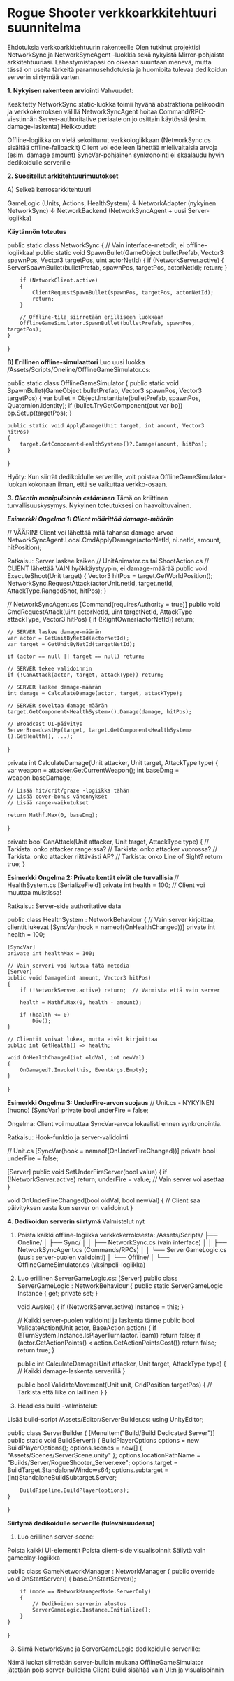 # **Rogue Shooter verkkoarkkitehtuuri suunnitelma**

Ehdotuksia verkkoarkkitehtuurin rakenteelle
Olen tutkinut projektisi NetworkSync ja NetworkSyncAgent -luokkia sekä nykyistä Mirror-pohjaista arkkitehtuuriasi. Lähestymistapasi on oikeaan suuntaan menevä, mutta tässä on useita tärkeitä parannusehdotuksia ja huomioita tulevaa dedikoidun serverin siirtymää varten.

**1. Nykyisen rakenteen arviointi**
Vahvuudet:

Keskitetty NetworkSync static-luokka toimii hyvänä abstraktiona pelikoodin ja verkkokerroksen välillä
NetworkSyncAgent hoitaa Command/RPC-viestinnän
Server-authoritative periaate on jo osittain käytössä (esim. damage-laskenta)
Heikkoudet:

Offline-logiikka on vielä sekoittunut verkkologiikkaan (NetworkSync.cs sisältää offline-fallbackit)
Client voi edelleen lähettää mielivaltaisia arvoja (esim. damage amount)
SyncVar-pohjainen synkronointi ei skaalaudu hyvin dedikoidulle serverille


**2. Suositellut arkkitehtuurimuutokset**

A) Selkeä kerrosarkkitehtuuri


GameLogic (Units, Actions, HealthSystem)
    ↓
NetworkAdapter (nykyinen NetworkSync)
    ↓
NetworkBackend (NetworkSyncAgent + uusi Server-logiikka)


**Käytännön toteutus**

public static class NetworkSync
{
    // Vain interface-metodit, ei offline-logiikkaa!
    public static void SpawnBullet(GameObject bulletPrefab, Vector3 spawnPos, Vector3 targetPos, uint actorNetId)
    {
        if (NetworkServer.active)
        {
            ServerSpawnBullet(bulletPrefab, spawnPos, targetPos, actorNetId);
            return;
        }

        if (NetworkClient.active)
        {
            ClientRequestSpawnBullet(spawnPos, targetPos, actorNetId);
            return;
        }
        
        // Offline-tila siirretään erilliseen luokkaan
        OfflineGameSimulator.SpawnBullet(bulletPrefab, spawnPos, targetPos);
    }
}

**B) Erillinen offline-simulaattori**
Luo uusi luokka /Assets/Scripts/Oneline/OfflineGameSimulator.cs:

public static class OfflineGameSimulator
{
    public static void SpawnBullet(GameObject bulletPrefab, Vector3 spawnPos, Vector3 targetPos)
    {
        var bullet = Object.Instantiate(bulletPrefab, spawnPos, Quaternion.identity);
        if (bullet.TryGetComponent<BulletProjectile>(out var bp))
            bp.Setup(targetPos);
    }

    public static void ApplyDamage(Unit target, int amount, Vector3 hitPos)
    {
        target.GetComponent<HealthSystem>()?.Damage(amount, hitPos);
    }
}

Hyöty: Kun siirrät dedikoidulle serverille, voit poistaa OfflineGameSimulator-luokan kokonaan ilman, että se vaikuttaa verkko-osaan.

***3. Clientin manipuloinnin estäminen***
Tämä on kriittinen turvallisuuskysymys. Nykyinen toteutuksesi on haavoittuvainen.

***Esimerkki Ongelma 1: Client määrittää damage-määrän***

// VÄÄRIN! Client voi lähettää mitä tahansa damage-arvoa
NetworkSyncAgent.Local.CmdApplyDamage(actorNetId, ni.netId, amount, hitPosition);

Ratkaisu: Server laskee kaiken
// UnitAnimator.cs tai ShootAction.cs
// CLIENT lähettää VAIN hyökkäystyypin, ei damage-määrää
public void ExecuteShoot(Unit target)
{
    Vector3 hitPos = target.GetWorldPosition();
    NetworkSync.RequestAttack(actorUnit.netId, target.netId, AttackType.RangedShot, hitPos);
}

// NetworkSyncAgent.cs
[Command(requiresAuthority = true)]
public void CmdRequestAttack(uint actorNetId, uint targetNetId, AttackType attackType, Vector3 hitPos)
{
    if (!RightOwner(actorNetId)) return;
    
    // SERVER laskee damage-määrän
    var actor = GetUnitByNetId(actorNetId);
    var target = GetUnitByNetId(targetNetId);
    
    if (actor == null || target == null) return;
    
    // SERVER tekee validoinnin
    if (!CanAttack(actor, target, attackType)) return;
    
    // SERVER laskee damage-määrän
    int damage = CalculateDamage(actor, target, attackType);
    
    // SERVER soveltaa damage-määrän
    target.GetComponent<HealthSystem>().Damage(damage, hitPos);
    
    // Broadcast UI-päivitys
    ServerBroadcastHp(target, target.GetComponent<HealthSystem>().GetHealth(), ...);
}

private int CalculateDamage(Unit attacker, Unit target, AttackType type)
{
    var weapon = attacker.GetCurrentWeapon();
    int baseDmg = weapon.baseDamage;
    
    // Lisää hit/crit/graze -logiikka tähän
    // Lisää cover-bonus vähennyksét
    // Lisää range-vaikutukset
    
    return Mathf.Max(0, baseDmg);
}

private bool CanAttack(Unit attacker, Unit target, AttackType type)
{
    // Tarkista: onko attacker range:ssa?
    // Tarkista: onko attacker vuorossa?
    // Tarkista: onko attacker riittävästi AP?
    // Tarkista: onko Line of Sight?
    return true;
}

**Esimerkki Ongelma 2: Private kentät eivät ole turvallisia**
// HealthSystem.cs
[SerializeField] private int health = 100;  // Client voi muuttaa muistissa!

Ratkaisu: Server-side authoritative data

public class HealthSystem : NetworkBehaviour
{
    // Vain server kirjoittaa, clientit lukevat
    [SyncVar(hook = nameof(OnHealthChanged))]
    private int health = 100;
    
    [SyncVar]
    private int healthMax = 100;
    
    // Vain serveri voi kutsua tätä metodia
    [Server]
    public void Damage(int amount, Vector3 hitPos)
    {
        if (!NetworkServer.active) return;  // Varmista että vain server
        
        health = Mathf.Max(0, health - amount);
        
        if (health <= 0)
            Die();
    }
    
    // Clientit voivat lukea, mutta eivät kirjoittaa
    public int GetHealth() => health;
    
    void OnHealthChanged(int oldVal, int newVal)
    {
        OnDamaged?.Invoke(this, EventArgs.Empty);
    }
}

**Esimerkki Ongelma 3: UnderFire-arvon suojaus**
// Unit.cs - NYKYINEN (huono)
[SyncVar] private bool underFire = false;

Ongelma: Client voi muuttaa SyncVar-arvoa lokaalisti ennen synkronointia.

Ratkaisu: Hook-funktio ja server-validointi

// Unit.cs
[SyncVar(hook = nameof(OnUnderFireChanged))]
private bool underFire = false;

[Server]
public void SetUnderFireServer(bool value)
{
    if (!NetworkServer.active) return;
    underFire = value;  // Vain server voi asettaa
}

void OnUnderFireChanged(bool oldVal, bool newVal)
{
    // Client saa päivityksen vasta kun server on validoinut
}

**4. Dedikoidun serverin siirtymä**
Valmistelut nyt

1. Poista kaikki offline-logiikka verkkokerroksesta:
/Assets/Scripts/
├── Oneline/
│   ├── Sync/
│   │   ├── NetworkSync.cs          (vain interface)
│   │   ├── NetworkSyncAgent.cs     (Commands/RPCs)
│   │   └── ServerGameLogic.cs      (uusi: server-puolen validointi)
│   └── Offline/
│       └── OfflineGameSimulator.cs (yksinpeli-logiikka)

2. Luo erillinen ServerGameLogic.cs:
[Server]
public class ServerGameLogic : NetworkBehaviour
{
    public static ServerGameLogic Instance { get; private set; }
    
    void Awake()
    {
        if (NetworkServer.active)
            Instance = this;
    }
    
    // Kaikki server-puolen validointi ja laskenta tänne
    public bool ValidateAction(Unit actor, BaseAction action)
    {
        if (!TurnSystem.Instance.IsPlayerTurn(actor.Team)) return false;
        if (actor.GetActionPoints() < action.GetActionPointsCost()) return false;
        return true;
    }
    
    public int CalculateDamage(Unit attacker, Unit target, AttackType type)
    {
        // Kaikki damage-laskenta serverillä
    }
    
    public bool ValidateMovement(Unit unit, GridPosition targetPos)
    {
        // Tarkista että liike on laillinen
    }
}

3. Headless build -valmistelut:

Lisää build-script /Assets/Editor/ServerBuilder.cs:
using UnityEditor;

public class ServerBuilder
{
    [MenuItem("Build/Build Dedicated Server")]
    public static void BuildServer()
    {
        BuildPlayerOptions options = new BuildPlayerOptions();
        options.scenes = new[] { "Assets/Scenes/ServerScene.unity" };
        options.locationPathName = "Builds/Server/RogueShooter_Server.exe";
        options.target = BuildTarget.StandaloneWindows64;
        options.subtarget = (int)StandaloneBuildSubtarget.Server;
        
        BuildPipeline.BuildPlayer(options);
    }
}

**Siirtymä dedikoidulle serverille (tulevaisuudessa)**
1. Luo erillinen server-scene:

Poista kaikki UI-elementit
Poista client-side visualisoinnit
Säilytä vain gameplay-logiikka

public class GameNetworkManager : NetworkManager
{
    public override void OnStartServer()
    {
        base.OnStartServer();
        
        if (mode == NetworkManagerMode.ServerOnly)
        {
            // Dedikoidun serverin alustus
            ServerGameLogic.Instance.Initialize();
        }
    }
}

3. Siirrä NetworkSync ja ServerGameLogic dedikoidulle serverille:

Nämä luokat siirretään server-buildin mukana
OfflineGameSimulator jätetään pois server-buildista
Client-build sisältää vain UI:n ja visualisoinnin

